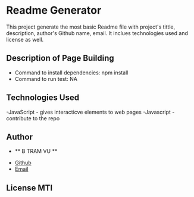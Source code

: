
# Readme Generator 
This project generate the most basic Readme file with project's tittle, description, author's Github name, email. It inclues technologies used and license as well. 

## Description of Page Building 
- Command to install dependencies: npm install
- Command to run test:  NA

## Technologies Used
-JavaScript - gives interacticve elements to web pages
-Javascript - contribute to the repo

## Author

* ** B TRAM VU ** 

- [Github](vubao2303)
- [Email](bbbvut@gmail.com)

## License MTI
